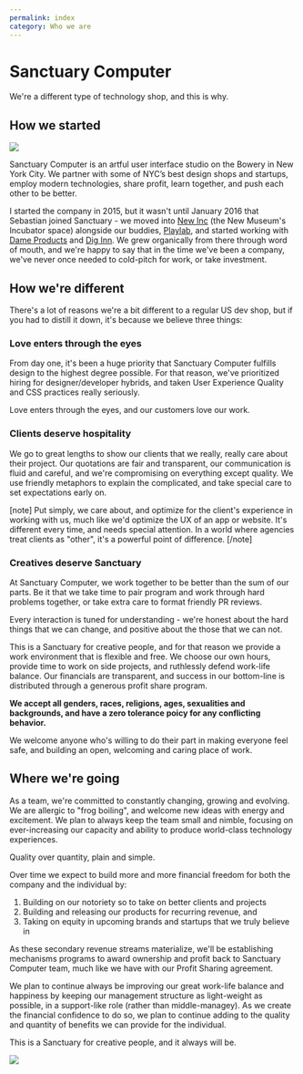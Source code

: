 ```yaml
---
permalink: index
category: Who we are
---
```


# Sanctuary Computer

We're a different type of technology shop, and this is why.

## How we started

![](https://scontent-iad3-1.cdninstagram.com/vp/a5c9c0d0fe58d3e213738d3e1a60b322/5C02D5A0/t51.2885-15/e35/25010428_160468251382157_672007509598273536_n.jpg)

Sanctuary Computer is an artful user interface studio on the Bowery in New York City. We partner with some of NYC’s best design shops and startups, employ modern technologies, share profit, learn together, and push each other to be better.

I started the company in 2015, but it wasn't until January 2016 that Sebastian joined Sanctuary - we moved into [New Inc](http://www.newinc.org/) (the New Museum's Incubator space) alongside our buddies, [Playlab](http://www.playlab.org/), and started working with [Dame Products](https://www.dameproducts.com/) and [Dig Inn](https://itunes.apple.com/us/app/dig-inn/id900117346?mt=8). We grew organically from there through word of mouth, and we're happy to say that in the time we've been a company, we've never once needed to cold-pitch for work, or take investment.

## How we're different

There's a lot of reasons we're a bit different to a regular US dev shop, but if you had to distill it down, it's because we believe three things:

### Love enters through the eyes

From day one, it's been a huge priority that Sanctuary Computer fulfills design to the highest degree possible. For that reason, we've prioritized hiring for designer/developer hybrids, and taken User Experience Quality and CSS practices really seriously.

Love enters through the eyes, and our customers love our work.

### Clients deserve hospitality

We go to great lengths to show our clients that we really, really care about their project. Our quotations are fair and transparent, our communication is fluid and careful, and we're compromising on everything except quality. We use friendly metaphors to explain the complicated, and take special care to set expectations early on.

[note]
Put simply, we care about, and optimize for the client's experience in working with us, much like we'd optimize the UX of an app or website. It's different every time, and needs special attention. In a world where agencies treat clients as "other", it's a powerful point of difference.
[/note]

### Creatives deserve Sanctuary

At Sanctuary Computer, we work together to be better than the sum of our parts. Be it that we take time to pair program and work through hard problems together, or take extra care to format friendly PR reviews.

Every interaction is tuned for understanding - we're honest about the hard things that we can change, and positive about the those that we can not.

This is a Sanctuary for creative people, and for that reason we provide a work environment that is flexible and free. We choose our own hours, provide time to work on side projects, and ruthlessly defend work-life balance. Our financials are transparent, and success in our bottom-line is distributed through a generous profit share program.

**We accept all genders, races, religions, ages, sexualities and backgrounds, and have a zero tolerance poicy for any conflicting behavior.**

We welcome anyone who's willing to do their part in making everyone feel safe, and building an open, welcoming and caring place of work.

## Where we're going

As a team, we're committed to constantly changing, growing and evolving. We are allergic to "frog boiling", and welcome new ideas with energy and excitement. We plan to always keep the team small and nimble, focusing on ever-increasing our capacity and ability to produce world-class technology experiences.

Quality over quantity, plain and simple.

Over time we expect to build more and more financial freedom for both the company and the individual by:

1. Building on our notoriety so to take on better clients and projects
2. Building and releasing our products for recurring revenue, and
3. Taking on equity in upcoming brands and startups that we truly believe in

As these secondary revenue streams materialize, we'll be establishing mechanisms programs to award ownership and profit back to Sanctuary Computer team, much like we have with our Profit Sharing agreement.

We plan to continue always be improving our great work-life balance and happiness by keeping our management structure as light-weight as possible, in a support-like role (rather than middle-managey). As we create the financial confidence to do so, we plan to continue adding to the quality and quantity of benefits we can provide for the individual.

This is a Sanctuary for creative people, and it always will be.

![](https://scontent-iad3-1.cdninstagram.com/vp/293cb2203644117e7abceee7b4e2d51c/5C38E80C/t51.2885-15/e35/38097528_211840106345276_7598818081825095680_n.jpg)

